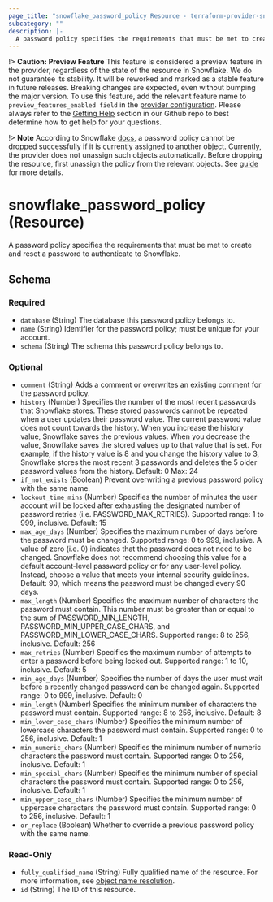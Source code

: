 ```yaml
---
page_title: "snowflake_password_policy Resource - terraform-provider-snowflake"
subcategory: ""
description: |-
  A password policy specifies the requirements that must be met to create and reset a password to authenticate to Snowflake.
---
```


!> **Caution: Preview Feature** This feature is considered a preview feature in the provider, regardless of the state of the resource in Snowflake. We do not guarantee its stability. It will be reworked and marked as a stable feature in future releases. Breaking changes are expected, even without bumping the major version. To use this feature, add the relevant feature name to `preview_features_enabled field` in the [provider configuration](https://registry.terraform.io/providers/Snowflake-Labs/snowflake/latest/docs#schema). Please always refer to the [Getting Help](https://github.com/Snowflake-Labs/terraform-provider-snowflake?tab=readme-ov-file#getting-help) section in our Github repo to best determine how to get help for your questions.

!> **Note** According to Snowflake [docs](https://docs.snowflake.com/en/sql-reference/sql/drop-password-policy#usage-notes), a password policy cannot be dropped successfully if it is currently assigned to another object. Currently, the provider does not unassign such objects automatically. Before dropping the resource, first unassign the policy from the relevant objects. See [guide](https://registry.terraform.io/providers/Snowflake-Labs/snowflake/latest/docs/guides/unassigning_policies) for more details.

# snowflake_password_policy (Resource)

A password policy specifies the requirements that must be met to create and reset a password to authenticate to Snowflake.



<!-- schema generated by tfplugindocs -->
## Schema

### Required

- `database` (String) The database this password policy belongs to.
- `name` (String) Identifier for the password policy; must be unique for your account.
- `schema` (String) The schema this password policy belongs to.

### Optional

- `comment` (String) Adds a comment or overwrites an existing comment for the password policy.
- `history` (Number) Specifies the number of the most recent passwords that Snowflake stores. These stored passwords cannot be repeated when a user updates their password value. The current password value does not count towards the history. When you increase the history value, Snowflake saves the previous values. When you decrease the value, Snowflake saves the stored values up to that value that is set. For example, if the history value is 8 and you change the history value to 3, Snowflake stores the most recent 3 passwords and deletes the 5 older password values from the history. Default: 0 Max: 24
- `if_not_exists` (Boolean) Prevent overwriting a previous password policy with the same name.
- `lockout_time_mins` (Number) Specifies the number of minutes the user account will be locked after exhausting the designated number of password retries (i.e. PASSWORD_MAX_RETRIES). Supported range: 1 to 999, inclusive. Default: 15
- `max_age_days` (Number) Specifies the maximum number of days before the password must be changed. Supported range: 0 to 999, inclusive. A value of zero (i.e. 0) indicates that the password does not need to be changed. Snowflake does not recommend choosing this value for a default account-level password policy or for any user-level policy. Instead, choose a value that meets your internal security guidelines. Default: 90, which means the password must be changed every 90 days.
- `max_length` (Number) Specifies the maximum number of characters the password must contain. This number must be greater than or equal to the sum of PASSWORD_MIN_LENGTH, PASSWORD_MIN_UPPER_CASE_CHARS, and PASSWORD_MIN_LOWER_CASE_CHARS. Supported range: 8 to 256, inclusive. Default: 256
- `max_retries` (Number) Specifies the maximum number of attempts to enter a password before being locked out. Supported range: 1 to 10, inclusive. Default: 5
- `min_age_days` (Number) Specifies the number of days the user must wait before a recently changed password can be changed again. Supported range: 0 to 999, inclusive. Default: 0
- `min_length` (Number) Specifies the minimum number of characters the password must contain. Supported range: 8 to 256, inclusive. Default: 8
- `min_lower_case_chars` (Number) Specifies the minimum number of lowercase characters the password must contain. Supported range: 0 to 256, inclusive. Default: 1
- `min_numeric_chars` (Number) Specifies the minimum number of numeric characters the password must contain. Supported range: 0 to 256, inclusive. Default: 1
- `min_special_chars` (Number) Specifies the minimum number of special characters the password must contain. Supported range: 0 to 256, inclusive. Default: 1
- `min_upper_case_chars` (Number) Specifies the minimum number of uppercase characters the password must contain. Supported range: 0 to 256, inclusive. Default: 1
- `or_replace` (Boolean) Whether to override a previous password policy with the same name.

### Read-Only

- `fully_qualified_name` (String) Fully qualified name of the resource. For more information, see [object name resolution](https://docs.snowflake.com/en/sql-reference/name-resolution).
- `id` (String) The ID of this resource.
